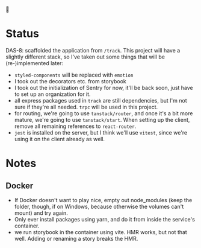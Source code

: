 🫠

# Status
DAS-8: scaffolded the application from `/track`. This project will have a
slightly different stack, so I've taken out some things that will be
(re-)implemented later:
- `styled-components` will be replaced with `emotion`
- I took out the decorators etc. from storybook
- I took out the initialization of Sentry for now, it'll be back soon, just have
  to set up an organization for it.
- all express packages used in `track` are still dependencies, but I'm not sure
  if they're all needed. `trpc` will be used in this project.
- for routing, we're going to use `tanstack/router`, and once it's a bit more
  mature, we're going to use `tanstack/start`. When setting up the client,
  remove all remaining references to `react-router`.
- `jest` is installed on the server, but I think we'll use `vitest`, since we're
  using it on the client already as well.

# Notes
## Docker
- If Docker doesn't want to play nice, empty out node_modules (keep the folder,
though, if on Windows, because otherwise the volumes can't mount) and try again.
- Only ever install packages using yarn, and do it from inside the service's
  container.
- we run storybook in the container using vite. HMR works, but not that well.
  Adding or renaming a story breaks the HMR.